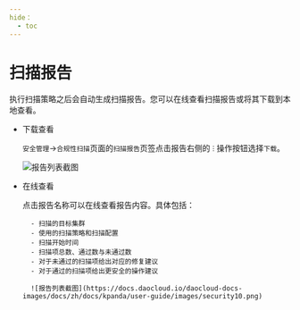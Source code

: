 ```yaml
---
hide：
  - toc
---
```


# 扫描报告

执行扫描策略之后会自动生成扫描报告。您可以在线查看扫描报告或将其下载到本地查看。

- 下载查看

    `安全管理`->`合规性扫描`页面的`扫描报告`页签点击报告右侧的 `ⵗ` 操作按钮选择`下载`。

    ![报告列表截图](https://docs.daocloud.io/daocloud-docs-images/docs/zh/docs/kpanda/user-guide/images/security09.png)

- 在线查看

    点击报告名称可以在线查看报告内容。具体包括：

        - 扫描的目标集群
        - 使用的扫描策略和扫描配置
        - 扫描开始时间
        - 扫描项总数、通过数与未通过数
        - 对于未通过的扫描项给出对应的修复建议
        - 对于通过的扫描项给出更安全的操作建议

        ![报告列表截图](https://docs.daocloud.io/daocloud-docs-images/docs/zh/docs/kpanda/user-guide/images/security10.png)